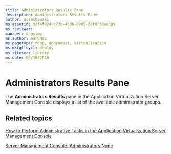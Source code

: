 ```yaml
---
title: Administrators Results Pane
description: Administrators Results Pane
author: aczechowski
ms.assetid: 92f4f924-c73b-45d6-8905-26f0f30aa189
ms.reviewer: 
manager: dansimp
ms.author: aaroncz
ms.pagetype: mdop, appcompat, virtualization
ms.mktglfcycl: deploy
ms.sitesec: library
ms.date: 06/16/2016
---
```



# Administrators Results Pane


The **Administrators Results** pane in the Application Virtualization Server Management Console displays a list of the available administrator groups.

## Related topics


[How to Perform Administrative Tasks in the Application Virtualization Server Management Console](how-to-perform-administrative-tasks-in-the-application-virtualization-server-management-console.md)

[Server Management Console: Administrators Node](server-management-console-administrators-node.md)

 

 





